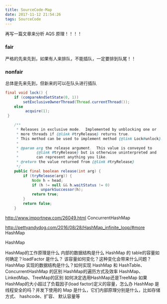 ```yaml
---
title: SourceCode-Map
date: 2017-11-12 21:54:26
tags: SourceCode
---
```


再写一篇文章来分析 AQS 原理！！！！

### fair

严格的先来先到，如果有人来排队，不能插队，一定要排到队尾！！

### nonfair

总体是先来先到，但新来的可以在队头进行插队

``` java
final void lock() {
    if (compareAndSetState(0, 1))
        setExclusiveOwnerThread(Thread.currentThread());
    else
         acquire(1);
 }
```

``` java
    /**
     * Releases in exclusive mode.  Implemented by unblocking one or
     * more threads if {@link #tryRelease} returns true.
     * This method can be used to implement method {@link Lock#unlock}.
     *
     * @param arg the release argument.  This value is conveyed to
     *        {@link #tryRelease} but is otherwise uninterpreted and
     *        can represent anything you like.
     * @return the value returned from {@link #tryRelease}
     */
    public final boolean release(int arg) {
        if (tryRelease(arg)) {
            Node h = head;
            if (h != null && h.waitStatus != 0)
                unparkSuccessor(h);
            return true;
        }
        return false;
    }
```





http://www.importnew.com/26049.html
ConcurrentHashMap

http://pettyandydog.com/2016/08/28/HashMap_infinite_loop/#more
HashMap

HashMap

HashMap的工作原理是什么
内部的数据结构是什么
HashMap 的 table的容量如何确定？loadFactor 是什么？ 该容量如何变化？这种变化会带来什么问题？
HashMap 实现的数据结构是什么？如何实现
HashMap 和 HashTable、ConcurrentHashMap 的区别
HashMap的遍历方式及效率
HashMap、LinkedMap、TreeMap的区别
如何决定选用HashMap还是TreeMap
如果HashMap的大小超过了负载因子(load factor)定义的容量，怎么办
HashMap 是线程安全的吗？并发下使用的 Map 是什么，它们内部原理分别是什么，比如存储方式、 hashcode、扩容、 默认容量等